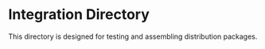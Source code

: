 Integration Directory
=====================

This directory is designed for testing and assembling distribution packages.

